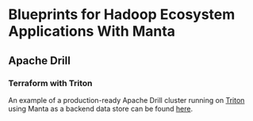 # Blueprints for Hadoop Ecosystem Applications With Manta

## Apache Drill

### Terraform with Triton

An example of a production-ready Apache Drill cluster running on 
[Triton](https://www.joyent.com/triton/compute) using Manta as a backend data
store can be found [here](../blueprints/drill/terraform).   
